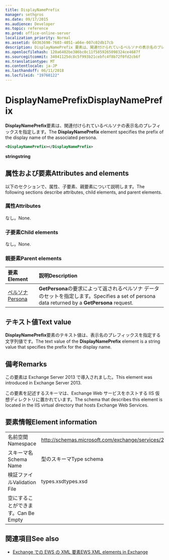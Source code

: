 ```yaml
---
title: DisplayNamePrefix
manager: sethgros
ms.date: 09/17/2015
ms.audience: Developer
ms.topic: reference
ms.prod: office-online-server
localization_priority: Normal
ms.assetid: 60363698-7603-4051-a66e-007c02db17cb
description: DisplayNamePrefix 要素は、関連付けられているペルソナの表示名のプレフィックスを指定します。
ms.openlocfilehash: 120a6402be386bc0c11f5859265098324ce4687f
ms.sourcegitcommit: 34041125dc8c5f993b21cebfc4f8b72f0fd2cb6f
ms.translationtype: MT
ms.contentlocale: ja-JP
ms.lasthandoff: 06/11/2018
ms.locfileid: "19760122"
---
```

# <a name="displaynameprefix"></a><span data-ttu-id="b7bd7-103">DisplayNamePrefix</span><span class="sxs-lookup"><span data-stu-id="b7bd7-103">DisplayNamePrefix</span></span>

<span data-ttu-id="b7bd7-104">**DisplayNamePrefix**要素は、関連付けられているペルソナの表示名のプレフィックスを指定します。</span><span class="sxs-lookup"><span data-stu-id="b7bd7-104">The **DisplayNamePrefix** element specifies the prefix of the display name of the associated persona.</span></span> 
  
```xml
<DisplayNamePrefix></DisplayNamePrefix>
```

 <span data-ttu-id="b7bd7-105">**string**</span><span class="sxs-lookup"><span data-stu-id="b7bd7-105">**string**</span></span>
## <a name="attributes-and-elements"></a><span data-ttu-id="b7bd7-106">属性および要素</span><span class="sxs-lookup"><span data-stu-id="b7bd7-106">Attributes and elements</span></span>

<span data-ttu-id="b7bd7-107">以下のセクションで、属性、子要素、親要素について説明します。</span><span class="sxs-lookup"><span data-stu-id="b7bd7-107">The following sections describe attributes, child elements, and parent elements.</span></span>
  
### <a name="attributes"></a><span data-ttu-id="b7bd7-108">属性</span><span class="sxs-lookup"><span data-stu-id="b7bd7-108">Attributes</span></span>

<span data-ttu-id="b7bd7-109">なし。</span><span class="sxs-lookup"><span data-stu-id="b7bd7-109">None.</span></span>
  
### <a name="child-elements"></a><span data-ttu-id="b7bd7-110">子要素</span><span class="sxs-lookup"><span data-stu-id="b7bd7-110">Child elements</span></span>

<span data-ttu-id="b7bd7-111">なし。</span><span class="sxs-lookup"><span data-stu-id="b7bd7-111">None.</span></span>
  
### <a name="parent-elements"></a><span data-ttu-id="b7bd7-112">親要素</span><span class="sxs-lookup"><span data-stu-id="b7bd7-112">Parent elements</span></span>

|<span data-ttu-id="b7bd7-113">**要素**</span><span class="sxs-lookup"><span data-stu-id="b7bd7-113">**Element**</span></span>|<span data-ttu-id="b7bd7-114">**説明**</span><span class="sxs-lookup"><span data-stu-id="b7bd7-114">**Description**</span></span>|
|:-----|:-----|
|[<span data-ttu-id="b7bd7-115">ペルソナ</span><span class="sxs-lookup"><span data-stu-id="b7bd7-115">Persona</span></span>](persona.md) <br/> |<span data-ttu-id="b7bd7-116">**GetPersona**の要求によって返されるペルソナ データのセットを指定します。</span><span class="sxs-lookup"><span data-stu-id="b7bd7-116">Specifies a set of persona data returned by a **GetPersona** request.</span></span>  <br/> |
   
## <a name="text-value"></a><span data-ttu-id="b7bd7-117">テキスト値</span><span class="sxs-lookup"><span data-stu-id="b7bd7-117">Text value</span></span>

<span data-ttu-id="b7bd7-118">**DisplayNamePrefix**要素のテキスト値は、表示名のプレフィックスを指定する文字列値です。</span><span class="sxs-lookup"><span data-stu-id="b7bd7-118">The text value of the **DisplayNamePrefix** element is a string value that specifies the prefix for the display name.</span></span> 
  
## <a name="remarks"></a><span data-ttu-id="b7bd7-119">備考</span><span class="sxs-lookup"><span data-stu-id="b7bd7-119">Remarks</span></span>

<span data-ttu-id="b7bd7-120">この要素は Exchange Server 2013 で導入されました。</span><span class="sxs-lookup"><span data-stu-id="b7bd7-120">This element was introduced in Exchange Server 2013.</span></span>
  
<span data-ttu-id="b7bd7-121">この要素を記述するスキーマは、Exchange Web サービスをホストする IIS 仮想ディレクトリに置かれています。</span><span class="sxs-lookup"><span data-stu-id="b7bd7-121">The schema that describes this element is located in the IIS virtual directory that hosts Exchange Web Services.</span></span>
  
## <a name="element-information"></a><span data-ttu-id="b7bd7-122">要素情報</span><span class="sxs-lookup"><span data-stu-id="b7bd7-122">Element information</span></span>

|||
|:-----|:-----|
|<span data-ttu-id="b7bd7-123">名前空間</span><span class="sxs-lookup"><span data-stu-id="b7bd7-123">Namespace</span></span>  <br/> |http://schemas.microsoft.com/exchange/services/2006/types  <br/> |
|<span data-ttu-id="b7bd7-124">スキーマ名</span><span class="sxs-lookup"><span data-stu-id="b7bd7-124">Schema Name</span></span>  <br/> |<span data-ttu-id="b7bd7-125">型のスキーマ</span><span class="sxs-lookup"><span data-stu-id="b7bd7-125">Type schema</span></span>  <br/> |
|<span data-ttu-id="b7bd7-126">検証ファイル</span><span class="sxs-lookup"><span data-stu-id="b7bd7-126">Validation File</span></span>  <br/> |<span data-ttu-id="b7bd7-127">types.xsd</span><span class="sxs-lookup"><span data-stu-id="b7bd7-127">types.xsd</span></span>  <br/> |
|<span data-ttu-id="b7bd7-128">空にすることができます。</span><span class="sxs-lookup"><span data-stu-id="b7bd7-128">Can Be Empty</span></span>  <br/> ||
   
## <a name="see-also"></a><span data-ttu-id="b7bd7-129">関連項目</span><span class="sxs-lookup"><span data-stu-id="b7bd7-129">See also</span></span>

- [<span data-ttu-id="b7bd7-130">Exchange での EWS の XML 要素</span><span class="sxs-lookup"><span data-stu-id="b7bd7-130">EWS XML elements in Exchange</span></span>](ews-xml-elements-in-exchange.md)

